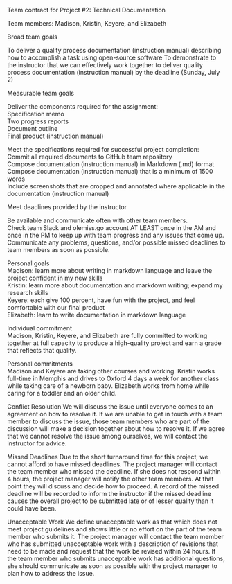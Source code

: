 Team contract for Project #2: Technical Documentation
 
Team members: Madison, Kristin, Keyere, and Elizabeth
 
Broad team goals
 
To deliver a quality process documentation (instruction manual) describing how to accomplish a task using open-source software
To demonstrate to the instructor that we can effectively work together to deliver quality process documentation (instruction manual) by the deadline (Sunday, July 2)
 
Measurable team goals
 
Deliver the components required for the assignment:  
Specification memo  
Two progress reports  
Document outline  
Final product (instruction manual)  
 
Meet the specifications required for successful project completion:  
Commit all required documents to GitHub team repository  
Compose documentation (instruction manual) in Markdown (.md) format  
Compose documentation (instruction manual) that is a minimum of 1500 words  
Include screenshots that are cropped and annotated where applicable in the documentation (instruction manual)  
 
Meet deadlines provided by the instructor 
 
Be available and communicate often with other team members.  
Check team Slack and olemiss.go account AT LEAST once in the AM and once in the PM to keep up with team progress and any issues that come up.  
Communicate any problems, questions, and/or possible missed deadlines to team members as soon as possible.
 
Personal goals  
Madison: learn more about writing in markdown language and leave the project confident in my new skills  
Kristin: learn more about documentation and markdown writing; expand my research skills  
Keyere: each give 100 percent, have fun with the project, and feel comfortable with our final product  
Elizabeth: learn to write documentation in markdown language  
 
Individual commitment  
Madison, Kristin, Keyere, and Elizabeth are fully committed to working together at full capacity to produce a high-quality project and earn a grade that reflects that quality.
 
Personal commitments  
Madison and Keyere are taking other courses and working. 
Kristin works full-time in Memphis and drives to Oxford 4 days a week for another class while taking care of a newborn baby. 
Elizabeth works from home while caring for a toddler and an older child.  
 
Conflict Resolution
We will discuss the issue until everyone comes to an agreement on how to resolve it. If we are unable to get in touch with a team member to discuss the issue, those team members who are part of the discussion will make a decision together about how to resolve it. If we agree that we cannot resolve the issue among ourselves, we will contact the instructor for advice.
 
Missed Deadlines
Due to the short turnaround time for this project, we cannot afford to have missed deadlines. The project manager will contact the team member who missed the deadline. If she does not respond within 4 hours, the project manager will notify the other team members. At that point they will discuss and decide how to proceed. A record of the missed deadline will be recorded to inform the instructor if the missed deadline causes the overall project to be submitted late or of lesser quality than it could have been.
 
Unacceptable Work
We define unacceptable work as that which does not meet project guidelines and shows little or no effort on the part of the team member who submits it.
The project manager will contact the team member who has submitted unacceptable work with a description of revisions that need to be made and request that the work be revised within 24 hours. If the team member who submits unacceptable work has additional questions, she should communicate as soon as possible with the project manager to plan how to address the issue.
 
 

